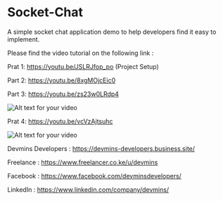 # Socket-Chat
A simple socket chat application demo  to help developers find it easy to implement.

Please find the video tutorial on the following link :

Prat 1: https://youtu.be/JSLRJfop_po (Project Setup)

Part 2: https://youtu.be/8xgMOjcEic0

Part 3: https://youtu.be/zs23w0LRdp4

![Alt text for your video](https://img.youtube.com/vi/zs23w0LRdp4/0.jpg)

Prat 4: https://youtu.be/vcVzAjtsuhc

![Alt text for your video](https://img.youtube.com/vi/vcVzAjtsuhc/0.jpg)



Devmins Developers : https://devmins-developers.business.site/

Freelance : https://www.freelancer.co.ke/u/devmins

Facebook : https://www.facebook.com/devminsdevelopers/

LinkedIn : https://www.linkedin.com/company/devmins/
